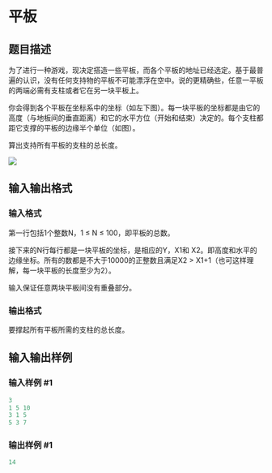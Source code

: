 # 平板

## 题目描述

为了进行一种游戏，现决定搭造一些平板，而各个平板的地址已经选定。基于最普遍的认识，没有任何支持物的平板不可能漂浮在空中。说的更精确些，任意一平板的两端必需有支柱或者它在另一块平板上。

你会得到各个平板在坐标系中的坐标（如左下图）。每一块平板的坐标都是由它的高度（与地板间的垂直距离）和它的水平方位（开始和结束）决定的。每个支柱都距它支撑的平板的边缘半个单位（如图）。

算出支持所有平板的支柱的总长度。

![](https://cdn.luogu.com.cn/upload/pic/994.png)

## 输入输出格式

### 输入格式

第一行包括1个整数N，1 ≤ N ≤ 100，即平板的总数。

接下来的N行每行都是一块平板的坐标，是相应的Y，X1和 X2。即高度和水平的边缘坐标。所有的数都是不大于10000的正整数且满足X2 > X1+1（也可这样理解，每一块平板的长度至少为2）。

输入保证任意两块平板间没有重叠部分。

### 输出格式

要撑起所有平板所需的支柱的总长度。

## 输入输出样例

### 输入样例 #1

```cpp
3
1 5 10
3 1 5
5 3 7

```
### 输出样例 #1

```cpp
14
```


